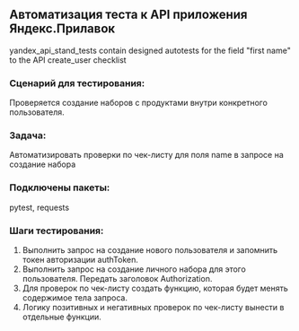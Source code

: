## Автоматизация теста к API приложения Яндекс.Прилавок   
yandex_api_stand_tests contain designed autotests for the field "first name" to the API create_user checklist   

### Сценарий для тестирования:   
Проверяется создание наборов с продуктами внутри конкретного пользователя.      
### Задача:   
Автоматизировать проверки по чек-листу для поля name в запросе на создание набора     
### Подключены пакеты:   
pytest, requests   
### Шаги тестирования:   
1. Выполнить запрос на создание нового пользователя и запомнить токен авторизации authToken.  
2. Выполнить запрос на создание личного набора для этого пользователя. Передать заголовок Authorization.  
3. Для проверок по чек-листу создать функцию, которая будет менять содержимое тела запроса.   
4. Логику позитивных и негативных проверок по чек-листу вынести в отдельные функции.  
